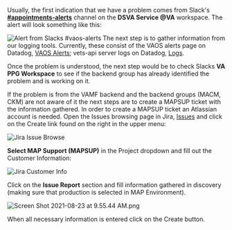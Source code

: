 Usually, the first indication that we have a problem comes from Slack's **[#appointments-alerts](https://dsva.slack.com/archives/C016QB6T340)** channel on the **DSVA Service @VA** workspace.  The alert will look something like this: 

![Alert from Slacks #vaos-alerts](images/vaos-mapsup-alert.png)
The next step is to gather information from our logging tools. Currently, these consist of the VAOS alerts page on Datadog, [VAOS Alerts](https://vagov.ddog-gov.com/dashboard/7t4-7fw-pgj/vaos-alerts?fromUser=false&refresh_mode=sliding&view=spans&from_ts=1717117684558&to_ts=1717204084558&live=true); vets-api server logs on Datadog, [Logs](https://github.com/department-of-veterans-affairs/va.gov-team/blob/master/products/health-care/appointments/va-online-scheduling/engineering/application-monitoring/monitoring-urls.md#appointment-calls-to-external-map-endpoints).

Once the problem is understood, the next step would be to check Slacks **VA PPG Workspace** to see if the backend group has already identified the problem and is working on it. 

If the problem is from the VAMF backend and the backend groups (MACM, CKM) are not aware of it the next steps are to create a MAPSUP ticket with the information gathered.  In order to create a MAPSUP ticket an Atlassian account is needed. Open the Issues browsing page in Jira, [Issues](https://issues.mobilehealth.va.gov/) and click on the Create link found on the right in the upper menu:

![Jira Issue Browse](images/vaos-mapsup-jira1.png)

**Select MAP Support (MAPSUP)** in the Project dropdown and fill out the Customer Information:

![Jira Customer Info](images/vaos-mapsup-jira2.png)

Click on the **Issue Report** section and fill information gathered in discovery (making sure that production is selected in MAP Environment).

![Screen Shot 2021-08-23 at 9.55.44 AM.png](images/vaos-mapsup-jira3.png)

When all necessary information is entered click on the Create button.

